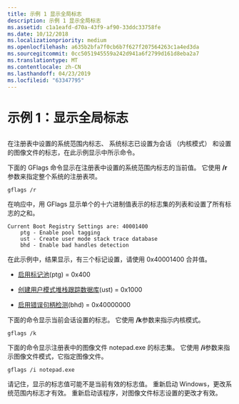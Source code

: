 ```yaml
---
title: 示例 1 显示全局标志
description: 示例 1 显示全局标志
ms.assetid: c1a1eafd-d70a-43f9-af90-33ddc33758fe
ms.date: 10/12/2018
ms.localizationpriority: medium
ms.openlocfilehash: a635b2bfa7f0cb6b7f627f207564263c1a4ed3da
ms.sourcegitcommit: 0cc5051945559a242d941a6f2799d161d8eba2a7
ms.translationtype: MT
ms.contentlocale: zh-CN
ms.lasthandoff: 04/23/2019
ms.locfileid: "63347795"
---
```

# <a name="example-1-displaying-global-flags"></a>示例 1：显示全局标志


## <span id="ddk_example_1___displaying_global_flags_dtools"></span><span id="DDK_EXAMPLE_1___DISPLAYING_GLOBAL_FLAGS_DTOOLS"></span>


在注册表中设置的系统范围内标志、 系统标志已设置为会话 （内核模式） 和设置的图像文件的标志，在此示例显示中所示命令。

下面的 GFlags 命令显示在注册表中设置的系统范围内标志的当前值。 它使用 **/r**参数来指定整个系统的注册表项。

```console
gflags /r 
```

在响应中，用 GFlags 显示单个的十六进制值表示的标志集的列表和设置了所有标志的之和。

```console
Current Boot Registry Settings are: 40001400
    ptg - Enable pool tagging
    ust - Create user mode stack trace database
    bhd - Enable bad handles detection
```

在此示例中，结果显示，有三个标记设置，请使用 0x40001400 合并值。

-   [启用标记池](enable-pool-tagging.md)(ptg) = 0x400

-   [创建用户模式堆栈跟踪数据库](create-user-mode-stack-trace-database.md)(ust) = 0x1000

-   [启用错误句柄检测](enable-bad-handles-detection.md)(bhd) = 0x40000000

下面的命令显示当前会话设置的标志。 它使用 **/k**参数来指示内核模式。

```console
gflags /k 
```

下面的命令显示注册表中的图像文件 notepad.exe 的标志集。 它使用 **/i**参数来指示图像文件模式，它指定图像文件。

```console
gflags /i notepad.exe 
```

请记住，显示的标志值可能不是当前有效的标志值。 重新启动 Windows，更改系统范围内标志才有效。 重新启动该程序，对图像文件标志设置的更改才有效。

 

 





